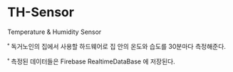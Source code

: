 # TH-Sensor
Temperature &amp; Humidity Sensor

˚ 독거노인의 집에서 사용할 하드웨어로 집 안의 온도와 습도를 30분마다 측정해준다.

˚ 측정된 데이터들은 Firebase RealtimeDataBase 에 저장된다. 

